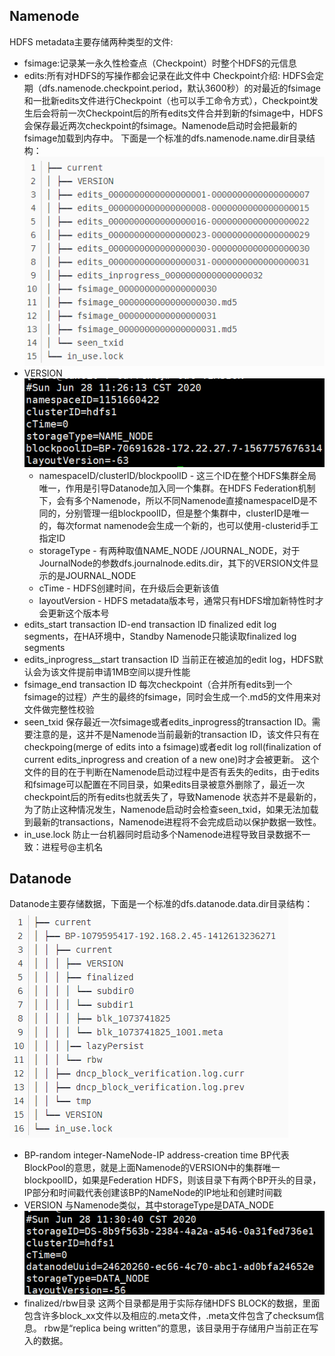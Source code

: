 ## Namenode
HDFS metadata主要存储两种类型的文件:
* fsimage:记录某一永久性检查点（Checkpoint）时整个HDFS的元信息
* edits:所有对HDFS的写操作都会记录在此文件中
Checkpoint介绍:
HDFS会定期（dfs.namenode.checkpoint.period，默认3600秒）的对最近的fsimage和一批新edits文件进行Checkpoint（也可以手工命令方式），Checkpoint发生后会将前一次Checkpoint后的所有edits文件合并到新的fsimage中，HDFS会保存最近两次checkpoint的fsimage。Namenode启动时会把最新的fsimage加载到内存中。
下面是一个标准的dfs.namenode.name.dir目录结构：
![](https://raw.githubusercontent.com/XXXu/imgbed/master/img/20200701160647.png)
* VERSION
![](https://raw.githubusercontent.com/XXXu/imgbed/master/img/20200701160827.png)
    * namespaceID/clusterID/blockpoolID - 这三个ID在整个HDFS集群全局唯一，作用是引导Datanode加入同一个集群。在HDFS Federation机制下，会有多个Namenode，所以不同Namenode直接namespaceID是不同的，分别管理一组blockpoolID，但是整个集群中，clusterID是唯一的，每次format namenode会生成一个新的，也可以使用-clusterid手工指定ID
    * storageType - 有两种取值NAME_NODE /JOURNAL_NODE，对于JournalNode的参数dfs.journalnode.edits.dir，其下的VERSION文件显示的是JOURNAL_NODE
    * cTime - HDFS创建时间，在升级后会更新该值
    * layoutVersion - HDFS metadata版本号，通常只有HDFS增加新特性时才会更新这个版本号
* edits_start transaction ID-end transaction ID
finalized edit log segments，在HA环境中，Standby Namenode只能读取finalized log segments
* edits_inprogress__start transaction ID
当前正在被追加的edit log，HDFS默认会为该文件提前申请1MB空间以提升性能
* fsimage_end transaction ID
每次checkpoint（合并所有edits到一个fsimage的过程）产生的最终的fsimage，同时会生成一个.md5的文件用来对文件做完整性校验
* seen_txid
保存最近一次fsimage或者edits_inprogress的transaction ID。需要注意的是，这并不是Namenode当前最新的transaction ID，该文件只有在checkpoing(merge of edits into a fsimage)或者edit log roll(finalization of current edits_inprogress and creation of a new one)时才会被更新。
这个文件的目的在于判断在Namenode启动过程中是否有丢失的edits，由于edits和fsimage可以配置在不同目录，如果edits目录被意外删除了，最近一次checkpoint后的所有edits也就丢失了，导致Namenode
状态并不是最新的，为了防止这种情况发生，Namenode启动时会检查seen_txid，如果无法加载到最新的transactions，Namenode进程将不会完成启动以保护数据一致性。
* in_use.lock
防止一台机器同时启动多个Namenode进程导致目录数据不一致：进程号@主机名
## Datanode
Datanode主要存储数据，下面是一个标准的dfs.datanode.data.dir目录结构：
![](https://raw.githubusercontent.com/XXXu/imgbed/master/img/20200701161839.png)
* BP-random integer-NameNode-IP address-creation time
BP代表BlockPool的意思，就是上面Namenode的VERSION中的集群唯一blockpoolID，如果是Federation HDFS，则该目录下有两个BP开头的目录，IP部分和时间戳代表创建该BP的NameNode的IP地址和创建时间戳
* VERSION 
与Namenode类似，其中storageType是DATA_NODE
![](https://raw.githubusercontent.com/XXXu/imgbed/master/img/20200701162207.png)
* finalized/rbw目录
这两个目录都是用于实际存储HDFS BLOCK的数据，里面包含许多block_xx文件以及相应的.meta文件，.meta文件包含了checksum信息。
rbw是“replica being written”的意思，该目录用于存储用户当前正在写入的数据。